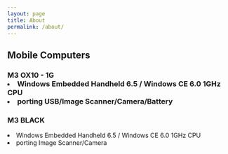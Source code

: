 ```yaml
---
layout: page
title: About
permalink: /about/
---
```


<h2>Mobile Computers</h2>

<h3>M3 OX10 - 1G
<li>Windows Embedded Handheld 6.5 / Windows CE 6.0 1GHz CPU</li>
<li>porting USB/Image Scanner/Camera/Battery</li>

<h3>M3 BLACK</h3>
<li>Windows Embedded Handheld 6.5 / Windows CE 6.0 1GHz CPU</li>
<li>porting Image Scanner/Camera</li>
